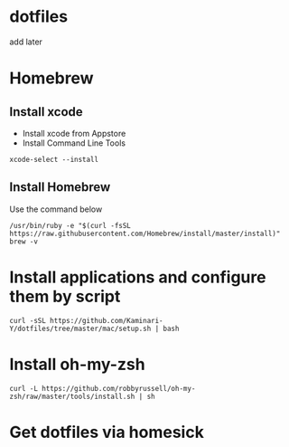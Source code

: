 # dotfiles
add later

# Homebrew
## Install xcode
* Install xcode from Appstore
* Install Command Line Tools
```
xcode-select --install
```

## Install Homebrew
Use the command below
```
/usr/bin/ruby -e "$(curl -fsSL https://raw.githubusercontent.com/Homebrew/install/master/install)"
brew -v
```

# Install applications and configure them by script
```
curl -sSL https://github.com/Kaminari-Y/dotfiles/tree/master/mac/setup.sh | bash
```

# Install oh-my-zsh
```
curl -L https://github.com/robbyrussell/oh-my-zsh/raw/master/tools/install.sh | sh
```

# Get dotfiles via homesick
